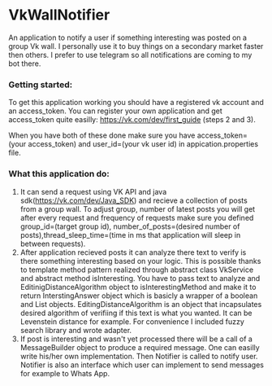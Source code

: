 # VkWallNotifier

An application to notify a user if something interesting was posted on a group Vk wall. I personally use it to buy things on a secondary market faster then others. 
I prefer to use telegram so all notifications are coming to my bot there.

### Getting started:
To get this application working you should have a registered vk account and an access_token. You can register your own application and get access_token quite easilly:
https://vk.com/dev/first_guide (steps 2 and 3).

When you have both of these done make sure you have access_token=(your access_token) and user_id=(your vk user id) in appication.properties file.

### What this application do:

1. It can send a request using VK API and java sdk(https://vk.com/dev/Java_SDK) and recieve a collection of posts from a group wall. To adjust group, number of latest posts you will get after every request and frequency of requests make sure you defined group_id=(target group id), number_of_posts=(desired number of posts),thread_sleep_time=(time in ms that application will sleep in between requests). 
2. After application recieved posts it can analyze there text to verify is there something interesting based on your logic. This is possible thanks to template method pattern realized through abstract class VkService and abstract method isInteresting. You have to pass text to analyze and EditinigDistanceAlgorithm object to isInterestingMethod and make it to return InterstingAnswer object which is basicly a wrapper of a boolean and List<String> objects. EditingDistanceAlgorithm is an object that incapsulates desired algorithm of verifiing if this text is what you wanted. It can be Levenstein distance for example. For convenience I included fuzzy search library and wrote adapter. 
3. If post is interesting and wasn't yet processed there will be a call of a MessageBuilder object to produce a required message. One can easilly write his/her own implementation. Then Notifier is called to notify user. Notifier is also an interface which user can implement to send messages for example to Whats App.

